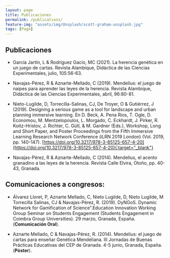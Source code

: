 ```yaml
---
layout: page
title: Publicaciones
permalink: /publications/
feature-img: "assets/img/Unsplash/scott-graham-unsplash.jpg"
tags: [Page]
---
```


## Publicaciones

* García Jartín, L & Rodríguez Gacio, MC (2021). La herencia genética en un juego de cartas. Revista Alambique, Didáctica de las Ciencias Experimentales, julio, 105:56-63.

* Navajas-Pérez, R & Aznarte-Mellado, C (2019). Mendelius: el juego de naipes para aprender las leyes de la herencia. Revista Alambique, Didáctica de las Ciencias Experimentales, abril, 96:80-81.

* Nieto-Lugilde, D, Torrecilla-Salinas, CJ, De Troyer, O & Gutiérrez, J (2019). Designing a serious game as a tool for landscape and urban planning immersive learning. En D. Beck, A. Pena Rios, T. Ogle, D. Economou, M. Mentzelopoulos, L. Morgado, C. Eckhardt, J. Pirker, R. Koitz-Hristov, J. Richter, C. Gütl, & M. Gardner (Eds.), Workshop, Long and Short Paper, and Poster Proceedings from the Fifth Immersive Learning Research Network Conference (iLRN 2019 London) (Vol. 2019, pp. 140-147). [https://doi.org/10.3217/978-3-85125-657-4-20](https://doi.org/10.3217/978-3-85125-657-4-20){:target="_blank"}

* Navajas-Pérez, R & Aznarte-Mellado, C (2014). Mendelius, el acento granadino a las leyes de la herencia. Revista Calle Elvira, Otoño, pp. 40-43, Granada.


## Comunicaciones a congresos:

* Álvarez Lloret, P, Aznarte Mellado, C, Nieto Lugilde, D, Nieto Lugilde, M Torrecilla Salinas, CJ & Navajas-Pérez, R. (2019). DyNGoS. Dynamic Network for Gamification of Science”.Education Innovation Working Group Seminar on Students Engagement (Students Engagement in Coimbra Group Universities). 29 marzo, Granada, España. (**Comunicación Oral**).

* Aznarte Mellado, C & Navajas-Pérez, R. (2014). Mendelius: el juego de cartas para enseñar Genética Mendeliana. III Jornadas de Buenas Prácticas Educativas del CEP de Granada. 4-5 junio, Granada, España. (**Póster**).


